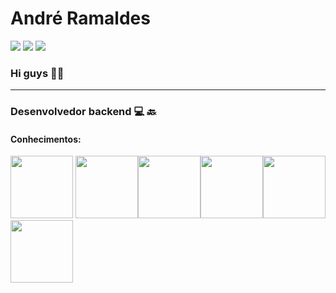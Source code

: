 # André Ramaldes
<div>
<a href="https://www.linkedin.com/in/andre-ramaldes/" target="_blank"><img src="https://img.shields.io/badge/-LinkedIn-%230077B5?style=for-the-badge&logo=linkedin&logoColor=white" target="_blank"></a>   
<a href = "mailto:aramaldes876@gmail.com"><img src="https://img.shields.io/badge/Gmail-D14836?style=for-the-badge&logo=gmail&logoColor=white" target="_blank"></a>
<a href="https://www.instagram.com/andre07creator/?next=%2F" target="_blank"><img src="https://img.shields.io/badge/-Instagram-%23E4405F?style=for-the-badge&logo=instagram&logoColor=white" target="_blank"></a>
 
</div>

### Hi guys  👋😊
---
<!--
**Andre07-creator/Andre07-creator** is a ✨ _special_ ✨ repository because its `README.md` (this file) appears on your GitHub profile.

Here are some ideas to get you started:

- 🔭 I’m currently working on ...
- 🌱 I’m currently learning ...
- 👯 I’m looking to collaborate on ...
- 🤔 I’m looking for help with ...
- 💬 Ask me about ...
- 📫 How to reach me: ...
- 😄 Pronouns: ...
- ⚡ Fun fact: ...
-->
### Desenvolvedor backend 💻 🔙

#### Conhecimentos:

<img height=100 with=100 src="https://cdn.jsdelivr.net/gh/devicons/devicon/icons/javascript/javascript-original.svg" />      <img height=100 with=100 src="https://cdn.jsdelivr.net/gh/devicons/devicon/icons/nodejs/nodejs-plain-wordmark.svg" /><img height=100 with=100 src="https://cdn.jsdelivr.net/gh/devicons/devicon/icons/typescript/typescript-original.svg" /><img height=100 with=100 src="https://cdn.jsdelivr.net/gh/devicons/devicon/icons/bootstrap/bootstrap-original-wordmark.svg" /><img height=100 with=100 src="https://cdn.jsdelivr.net/gh/devicons/devicon/icons/html5/html5-original-wordmark.svg" /><img height=100 with=100 src="https://cdn.jsdelivr.net/gh/devicons/devicon/icons/css3/css3-original-wordmark.svg" />
